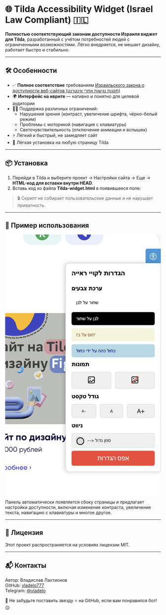 # 🌐 Tilda Accessibility Widget (Israel Law Compliant) 🇮🇱

**Полностью соответствующий законам доступности Израиля виджет для Tilda**, разработанный с учётом потребностей людей с ограниченными возможностями. Лёгко внедряется, не мешает дизайну, работает быстро и стабильно.

---

## 🛠 Особенности

- ✅ **Полное соответствие** требованиям [Израильского закона о доступности веб-сайтов (תקנות נגישות אתרי אינטרנט)](https://www.nevo.co.il/law_html/law01/999_757.htm)
- 🌍 **Интерфейс на иврите** — нативно и понятно для целевой аудитории
- 🧑‍🦯 Поддержка различных ограничений:
  - Нарушения зрения (контраст, увеличение шрифта, чёрно-белый режим)
  - Проблемы с моторикой (навигация с клавиатуры)
  - Светочувствительность (отключение анимации и вспышек)
- ⚡ Лёгкий и быстрый, не замедляет сайт
- 🔧 Лёгкая установка на любую страницу Tilda

---

## 📦 Установка

1. Перейди в Tilda и выберите проект → Настройки сайта → Еще → **HTML-код для вставки внутри HEAD**.
2. Вставь код из файла **Tilda-widget.html** в появившееся поле:


> 🔒 Скрипт не собирает пользовательские данные и не нарушает приватность.

---

## 💬 Пример использования

<img src="Example-photo1.png" width="600" style="display: block; margin: auto;">

Панель автоматически появляется сбоку страницы и предлагает настройки доступности, включая изменение контраста, увеличение текста, навигацию с клавиатуры и многое другое.

---

## 📄 Лицензия

Этот проект распространяется на условиях лицензии MIT.

---

## 📬 **Контакты**

Автор: Владислав Лахтионов  
GitHub: [vladelo777](https://github.com/vladelo777)  
Telegram: [@vladelo](https://t.me/vladelo)  

💌 Не забудьте поставить звезду ⭐ на GitHub, если вам понравился бот! 😉
